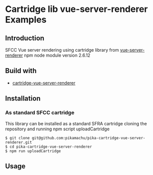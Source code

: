 # Cartridge lib vue-server-renderer Examples


## Introduction

SFCC Vue server rendering using cartridge library from [vue-server-renderer](https://www.npmjs.com/package/vue-server-renderer) npm  node module version 2.6.12

## Build with

* [cartridge-vue-server-renderer](https://www.npmjs.com/package/cartridge-vue-server-renderer)

## Installation

### As standard SFCC cartridge

This library can be installed as a standard SFRA cartridge cloning the repository and running npm script uploadCartridge

````
$ git clone git@github.com:pikamachu/pika-cartridge-vue-server-renderer.git
$ cd pika-cartridge-vue-server-renderer
$ npm run uploadCartridge
````

## Usage
